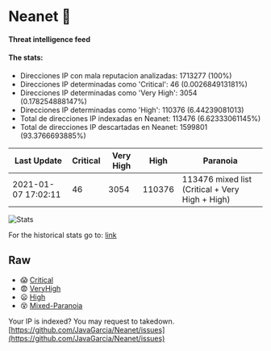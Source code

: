 # Neanet :hocho:
#### Threat intelligence feed
#### The stats:

- Direcciones IP con mala reputacion analizadas: 1713277 (100%)
- Direcciones IP determinadas como 'Critical':  46 (0.002684913181%)
- Direcciones IP determinadas como 'Very High':  3054 (0.178254888147%)
- Direcciones IP determinadas como 'High':  110376 (6.44239081013)
- Total de direcciones IP indexadas en Neanet:  113476 (6.62333061145%)
- Total de direcciones IP descartadas en Neanet:  1599801 (93.3766693885%)

| Last Update | Critical | Very High | High | Paranoia |
| --- | --- | --- | --- | --- |
| 2021-01-07 17:02:11 | 46 | 3054 | 110376 | 113476 mixed list (Critical + Very High + High)|

![Stats](https://docs.google.com/spreadsheets/d/e/2PACX-1vSnaNMIXVabIpDJjufMlzH7poXnshF3mgd8Is1g9ytUEzVsP5my4Trn8f-xkoLLQ38xpL3HtmUexLo6/pubchart?oid=501124687&format=image)

For the historical stats go to: [link](/stats.csv)
## Raw
- :scream: [Critical](https://raw.githubusercontent.com/JavaGarcia/Neanet/master/blacklists/neanet_critical.txt)
- :fearful: [VeryHigh](https://raw.githubusercontent.com/JavaGarcia/Neanet/master/blacklists/neanet_veryHigh.txtt)
- :frowning: [High](https://raw.githubusercontent.com/JavaGarcia/Neanet/master/blacklists/neanet_high.txt)
- :dizzy_face: [Mixed-Paranoia](https://raw.githubusercontent.com/JavaGarcia/Neanet/master/blacklists/neanet_all.txt)


Your IP is indexed? You may request to takedown. [https://github.com/JavaGarcia/Neanet/issues](https://github.com/JavaGarcia/Neanet/issues)































































































































































































































































































































































































































































































































































































































































































































































































































































































































































































































































































































































































































































































































































































































































































































































































































































































































































































































































































































































































































































































































































































































































































































































































































































































































































































































































































































































































































































































































































































































































































































































































































































































































































































































































